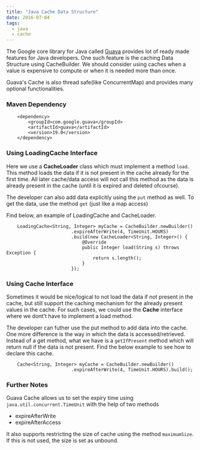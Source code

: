 ```yaml
---
title: "Java Cache Data Structure"
date: 2016-07-04
tags: 
  - java
  - cache
---
```


The Google core library for Java called [Guava](https://github.com/google/guava) provides lot of ready made features for Java developers. One such feature is the caching Data Structure using CacheBuilder. We should consider using caches when a value is expensive to compute or when it is needed more than once.

Guava's Cache is also thread safe(like ConcurrentMap) and provides many optional functionalities.

### Maven Dependency

```
    <dependency>
        <groupId>com.google.guava</groupId>
        <artifactId>guava</artifactId>
        <version>19.0</version>
    </dependency>
```

### Using LoadingCache Interface

Here we use a **CacheLoader** class which must implement a method `load`. This method loads the data if it is not present in the cache already for the first time. All later cache/data access will not call this method as the data is already present in the cache (until it is expired and deleted ofcourse).

The developer can also add data explicitly using the `put` method as well. To get the data, use the method `get` (just like a map access)

Find below, an example of LoadingCache and CacheLoader.

```
    LoadingCache<String, Integer> myCache = CacheBuilder.newBuilder()
                        .expireAfterWrite(4, TimeUnit.HOURS)
                        .build(new CacheLoader<String, Integer>() {
                            @Override
                            public Integer load(String s) throws Exception {
                                return s.length();
                            }
                        });
```

### Using Cache Interface

Sometimes it would be nice/logical to not load the data if not present in the cache, but still support the caching mechanism for the already present values in the cache. For such cases, we could use the **Cache** interface where we dont't have to implement a load method.

The developer can futher use the put method to add data into the cache. One more difference is the way in which the data is accessed/retrieved. Instead of a get method, what we have is a `getIfPresent` method which will return null if the data is not present. Find the below example to see how to declare this cache.

```
    Cache<String, Integer> myCache = CacheBuilder.newBuilder()
                        .expireAfterWrite(4, TimeUnit.HOURS).build();
```

### Further Notes

Guava Cache allows us to set the expiry time using `java.util.concurrent.TimeUnit` with the help of two methods 

- expireAfterWrite
- expireAfterAccess

It also supports restricting the size of cache using the method `maximumSize`. If this is not used, the size is set as unbound.
